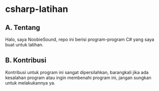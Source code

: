 # csharp-latihan

## A. Tentang
Halo, saya NoobieSound, repo ini berisi program-program C# yang saya buat untuk latihan.

## B. Kontribusi
Kontribusi untuk program ini sangat dipersilahkan, barangkali jika ada kesalahan program atau ingin membenahi program ini, jangan sungkan untuk melakukannya ya.
